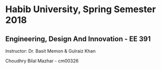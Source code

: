 
# Habib University, Spring Semester 2018
## Engineering, Design And Innovation - EE 391

Instructor: Dr. Basit Memon & 
            Gulraiz Khan

Choudhry Bilal Mazhar - cm00326
